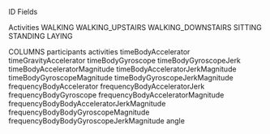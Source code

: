 ID Fields

Activities
WALKING 
WALKING_UPSTAIRS 
WALKING_DOWNSTAIRS 
SITTING 
STANDING
LAYING

COLUMNS
participants
activities
timeBodyAccelerator
timeGravityAccelerator
timeBodyGyroscope
timeBodyGyroscopeJerk
timeBodyAcceleratorMagnitude
timeBodyAcceleratorJerkMagnitude
timeBodyGyroscopeMagnitude
timeBodyGyroscopeJerkMagnitude
frequencyBodyAccelerator
frequencyBodyAcceleratorJerk
frequencyBodyGyroscope
frequencyBodyAcceleratorMagnitude
frequencyBodyBodyAcceleratorJerkMagnitude
frequencyBodyBodyGyroscopeMagnitude
frequencyBodyBodyGyroscopeJerkMagnitude
angle

